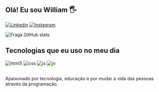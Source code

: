 ## Olá! Eu sou William 🖐️


[![Linkedin](https://img.shields.io/badge/LinkedIn-0077B5?style=for-the-badge&logo=linkedin&logoColor=white)](https://www.linkedin.com/in/william-santos-427117217/)
[![Instagram](https://img.shields.io/badge/Instagram-E4405F?style=for-the-badge&logo=instagram&logoColor=white)](https://instagram.com/william)



![Fraga GitHub stats](https://github-readme-stats.vercel.app/api?username=willim-DEV&show_icons=true&theme=dracula&count_private=true)

## Tecnologias que eu uso no meu dia

<div style="display: inline_block">
  
  <img align="center" alt="html5" src="https://img.shields.io/badge/HTML5-E34F26?style=for-the-badge&logo=html5&logoColor=white" />
  <img align="center" alt="css" src="https://img.shields.io/badge/CSS3-1572B6?style=for-the-badge&logo=css3&logoColor=white" />
  <img align="center" alt="js" src="https://img.shields.io/badge/JavaScript-F7DF1E?style=for-the-badge&logo=javascript&logoColor=black" />
   <img align="center" alt="jv" src="https://img.shields.io/badge/Java-ED8B00?style=for-the-badge&logo=openjdk&logoColor=white" />

</div><br/>

Apaixonado por tecnologia, educação e por mudar a vida das pessoas através da programação.
